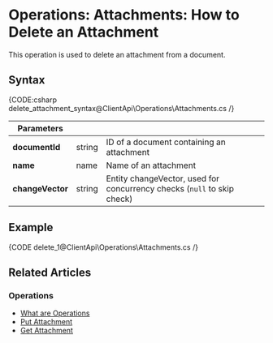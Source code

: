 # Operations: Attachments: How to Delete an Attachment

This operation is used to delete an attachment from a document. 

## Syntax

{CODE:csharp delete_attachment_syntax@ClientApi\Operations\Attachments.cs /}

| Parameters | | |
| ------------- | ------------- | ----- |
| **documentId** | string | ID of a document containing an attachment |
| **name** | name | Name of an attachment |
| **changeVector** | string | Entity changeVector, used for concurrency checks (`null` to skip check) |

## Example

{CODE delete_1@ClientApi\Operations\Attachments.cs /}

## Related Articles

### Operations

- [What are Operations](../../../client-api/operations/what-are-operations)
- [Put Attachment](../../../client-api/operations/attachments/put-attachment) 
- [Get Attachment](../../../client-api/operations/attachments/get-attachment)
